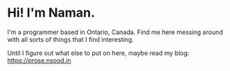 # Hi! I'm Naman.

I'm a programmer based in Ontario, Canada. Find me here messing around with all sorts of things that I find interesting.

Until I figure out what else to put on here, maybe read my blog: https://prose.nsood.in
